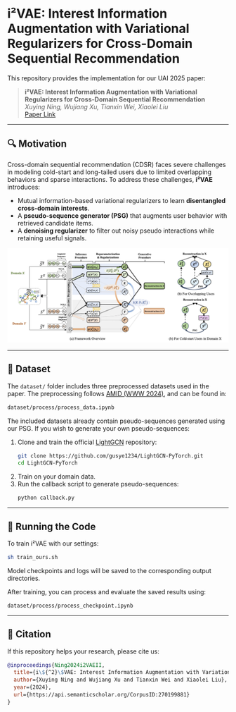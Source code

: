 # i²VAE: Interest Information Augmentation with Variational Regularizers for Cross-Domain Sequential Recommendation

This repository provides the implementation for our UAI 2025 paper:

> **i²VAE: Interest Information Augmentation with Variational Regularizers for Cross-Domain Sequential Recommendation**  
> *Xuying Ning, Wujiang Xu, Tianxin Wei, Xiaolei Liu*  
> [Paper Link](https://arxiv.org/abs/2405.20710)

---

## 🔍 Motivation

Cross-domain sequential recommendation (CDSR) faces severe challenges in modeling cold-start and long-tailed users due to limited overlapping behaviors and sparse interactions. To address these challenges, **i²VAE** introduces:

- Mutual information-based variational regularizers to learn **disentangled cross-domain interests**.
- A **pseudo-sequence generator (PSG)** that augments user behavior with retrieved candidate items.
- A **denoising regularizer** to filter out noisy pseudo interactions while retaining useful signals.

<p align="center">
  <img src="assets/framework.jpg" width="700px"/>
</p>

---

## 📂 Dataset

The `dataset/` folder includes three preprocessed datasets used in the paper. The preprocessing follows [AMID (WWW 2024)](https://dl.acm.org/doi/abs/10.1145/3589334.3645351), and can be found in:

```bash
dataset/process/process_data.ipynb
```

The included datasets already contain pseudo-sequences generated using our PSG. If you wish to generate your own pseudo-sequences:

1. Clone and train the official [LightGCN](https://github.com/gusye1234/LightGCN-PyTorch.git) repository:
   ```bash
   git clone https://github.com/gusye1234/LightGCN-PyTorch.git
   cd LightGCN-PyTorch
   ```
2. Train on your domain data.
3. Run the callback script to generate pseudo-sequences:
   ```bash
   python callback.py
   ```

---

## 🚀 Running the Code

To train i²VAE with our settings:

```bash
sh train_ours.sh
```

Model checkpoints and logs will be saved to the corresponding output directories.

After training, you can process and evaluate the saved results using:

```bash
dataset/process/process_checkpoint.ipynb
```


---

## 🧪 Citation

If this repository helps your research, please cite us:

```bibtex
@inproceedings{Ning2024i2VAEII,
  title={i\${^2}\$VAE: Interest Information Augmentation with Variational Regularizers for Cross-Domain Sequential Recommendation},
  author={Xuying Ning and Wujiang Xu and Tianxin Wei and Xiaolei Liu},
  year={2024},
  url={https://api.semanticscholar.org/CorpusID:270199881}
}
```

